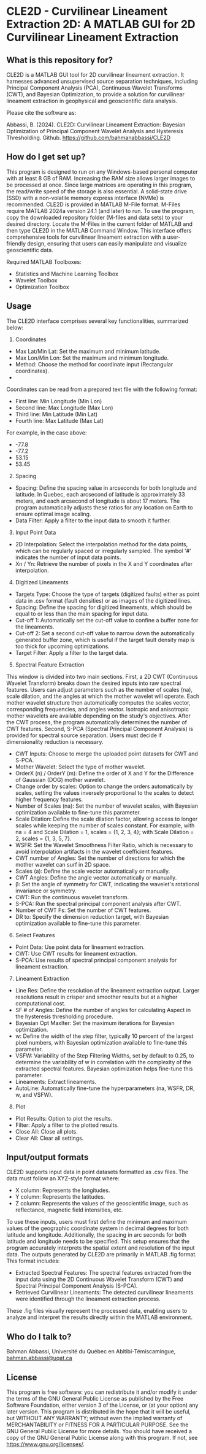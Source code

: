 # **CLE2D - Curvilinear Lineament Extraction 2D: A MATLAB GUI for 2D Curvilinear Lineament Extraction**

## **What is this repository for?**

CLE2D is a MATLAB GUI tool for 2D curvilinear lineament extraction. It harnesses advanced unsupervised source separation techniques, including Principal Component Analysis (PCA), Continuous Wavelet Transforms (CWT), and Bayesian Optimization, to provide a solution for curvilinear lineament  extraction in geophysical and geoscientific data analysis.

Please cite the software as:

Abbassi, B. (2024). CLE2D: Curvilinear Lineament Extraction: Bayesian Optimization of Principal Component Wavelet Analysis and Hysteresis Thresholding. Github. https://github.com/bahmanabbassi/CLE2D


## **How do I get set up?**

This program is designed to run on any Windows-based personal computer with at least 8 GB of RAM. Increasing the RAM size allows larger images to be processed at once. Since large matrices are operating in this program, the read/write speed of the storage is also essential. A solid-state drive (SSD) with a non-volatile memory express interface (NVMe) is recommended.
CLE2D is provided in MATLAB M-File format. M-Files require MATLAB 2024a version 24.1 (and later) to run. To use the program, copy the downloaded repository folder (M-files and data sets) to your desired directory. Locate the M-Files in the current folder of MATLAB and then type CLE2D in the MATLAB Command Window. This interface offers comprehensive tools for curvilinear lineament extraction with a user-friendly design, ensuring that users can easily manipulate and visualize geoscientific data.

Required MATLAB Toolboxes:

  - Statistics and Machine Learning Toolbox
  - Wavelet Toolbox
  - Optimization Toolbox

## **Usage**

The CLE2D interface comprises several key functionalities, summarized below:

1. Coordinates
  - Max Lat/Min Lat: Set the maximum and minimum latitude.
  - Max Lon/Min Lon: Set the maximum and minimum longitude.
  - Method: Choose the method for coordinate input (Rectangular coordinates).
  - 
Coordinates can be read from a prepared text file with the following format:
  - First line: 		Min Longitude (Min Lon)
  - Second line: 		Max Longitude (Max Lon)
  - Third line: 		Min Latitude (Min Lat)
  - Fourth line: 		Max Latitude (Max Lat)

For example, in the case above:

- -77.8
- -77.2
- 53.15
- 53.45

2. Spacing

  - Spacing: Define the spacing value in arcseconds for both longitude and latitude. In Quebec, each arcsecond of latitude is approximately 33 meters, and each arcsecond of longitude is about 17 meters. The program automatically adjusts these ratios for any location on Earth to ensure optimal image scaling.
  - Data Filter: Apply a filter to the input data to smooth it further.

3. Input Point Data

  - 2D Interpolation: Select the interpolation method for the data points, which can be regularly spaced or irregularly sampled. The symbol '#' indicates the number of input data points.
  - Xn / Yn: Retrieve the number of pixels in the X and Y coordinates after interpolation.

4. Digitized Lineaments

  - Targets Type: Choose the type of targets (digitized faults) either as point data in .csv format (fault densities) or as images of the digitized lines.
  - Spacing: Define the spacing for digitized lineaments, which should be equal to or less than the main spacing for input data.
  - Cut-off 1: Automatically set the cut-off value to confine a buffer zone for the lineaments.
  - Cut-off 2: Set a second cut-off value to narrow down the automatically generated buffer zone, which is useful if the target fault density map is too thick for upcoming optimizations.
  - Target Filter: Apply a filter to the target data.

5.  Spectral Feature Extraction

This window is divided into two main sections. First, a 2D CWT (Continuous Wavelet Transform) breaks down the desired inputs into raw spectral features. Users can adjust parameters such as the number of scales (na), scale dilation, and the angles at which the mother wavelet will operate. Each mother wavelet structure then automatically computes the scales vector, corresponding frequencies, and angles vector. Isotropic and anisotropic mother wavelets are available depending on the study's objectives. After the CWT process, the program automatically determines the number of CWT features. Second, S-PCA (Spectral Principal Component Analysis) is provided for spectral source separation. Users must decide if dimensionality reduction is necessary.
  - CWT Inputs: Choose to merge the uploaded point datasets for CWT and S-PCA.
  - Mother Wavelet: Select the type of mother wavelet.
  - OrderX (n) / OrderY (m): Define the order of X and Y for the Difference of Gaussian (DOG) mother wavelet.
  - Change order by scales: Option to change the orders automatically by scales, setting the values inversely proportional to the scales to detect higher frequency features.
  - Number of Scales (na): Set the number of wavelet scales, with Bayesian optimization available to fine-tune this parameter.
  - Scale Dilation: Define the scale dilation factor, allowing access to longer scales while keeping the number of scales constant. For example, with na = 4 and Scale Dilation = 1, scales = {1, 2, 3, 4}; with Scale Dilation = 2, scales = {1, 3, 5, 7}.
  - WSFR: Set the Wavelet Smoothness Filter Ratio, which is necessary to avoid interpolation artifacts in the wavelet coefficient features.
  - CWT number of Angles: Set the number of directions for which the mother wavelet can surf in 2D space.
  - Scales (a): Define the scale vector automatically or manually.
  - CWT Angles: Define the angle vector automatically or manually.
  - β: Set the angle of symmetry for CWT, indicating the wavelet's rotational invariance or symmetry.
  - CWT: Run the continuous wavelet transform.
  - S-PCA: Run the spectral principal component analysis after CWT.
  - Number of CWT Fs: Set the number of CWT features.
  - DR to: Specify the dimension reduction target, with Bayesian optimization available to fine-tune this parameter.

6. Select Features

  - Point Data: Use point data for lineament extraction.
  - CWT: Use CWT results for lineament extraction.
  - S-PCA: Use results of spectral principal component analysis for lineament extraction.

7. Lineament Extraction

  - Line Res: Define the resolution of the lineament extraction output. Larger resolutions result in crisper and smoother results but at a higher computational cost.
  - SF # of Angles: Define the number of angles for calculating Aspect in the hysteresis thresholding procedure.
  - Bayesian Opt MaxIter: Set the maximum iterations for Bayesian optimization.
  - w: Define the width of the step filter, typically 10 percent of the largest pixel numbers, with Bayesian optimization available to fine-tune this parameter.
  - VSFW: Variability of the Step Filtering Widths, set by default to 0.25, to determine the variability of w in correlation with the complexity of the extracted spectral features. Bayesian optimization helps fine-tune this parameter.
  - Lineaments: Extract lineaments.
  - AutoLine: Automatically fine-tune the hyperparameters (na, WSFR, DR, w, and VSFW).

8. Plot

  - Plot Results: Option to plot the results.
  - Filter: Apply a filter to the plotted results.
  - Close All: Close all plots.
  - Clear All: Clear all settings.

## **Input/output formats**

CLE2D supports input data in point datasets formatted as .csv files. The data must follow an XYZ-style format where:

  - X column: Represents the longitudes.
  - Y column: Represents the latitudes.
  - Z column: Represents the values of the geoscientific image, such as reflectance, magnetic field intensities, etc.
  
To use these inputs, users must first define the minimum and maximum values of the geographic coordinate system in decimal degrees for both latitude and longitude. Additionally, the spacing in arc seconds for both latitude and longitude needs to be specified. This setup ensures that the program accurately interprets the spatial extent and resolution of the input data.
The outputs generated by CLE2D are primarily in MATLAB .fig format. This format includes:

  - Extracted Spectral Features: The spectral features extracted from the input data using the 2D Continuous Wavelet Transform (CWT) and Spectral Principal Component Analysis (S-PCA).
  - Retrieved Curvilinear Lineaments: The detected curvilinear lineaments were identified through the lineament extraction process.

These .fig files visually represent the processed data, enabling users to analyze and interpret the results directly within the MATLAB environment.

## **Who do I talk to?**

Bahman Abbassi, 
Université du Québec en Abitibi-Témiscamingue, 
bahman.abbassi@uqat.ca


## **License**

This program is free software: you can redistribute it and/or modify
it under the terms of the GNU General Public License as published by
the Free Software Foundation, either version 3 of the License, or
(at your option) any later version.
This program is distributed in the hope that it will be useful,
but WITHOUT ANY WARRANTY; without even the implied warranty of
MERCHANTABILITY or FITNESS FOR A PARTICULAR PURPOSE. See the
GNU General Public License for more details.
You should have received a copy of the GNU General Public License
along with this program. If not, see <https://www.gnu.org/licenses/>.

